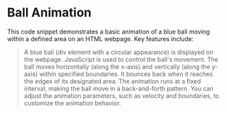 # Ball Animation
This code snippet demonstrates a basic animation of a blue ball moving within a defined area on an HTML webpage. Key features include:
> A blue ball (div element with a circular appearance) is displayed on the webpage.
> JavaScript is used to control the ball's movement.
> The ball moves horizontally (along the x-axis) and vertically (along the y-axis) within specified boundaries.
> It bounces back when it reaches the edges of its designated area.
>  The animation runs at a fixed interval, making the ball move in a back-and-forth pattern.
You can adjust the animation parameters, such as velocity and boundaries, to customize the animation behavior.
